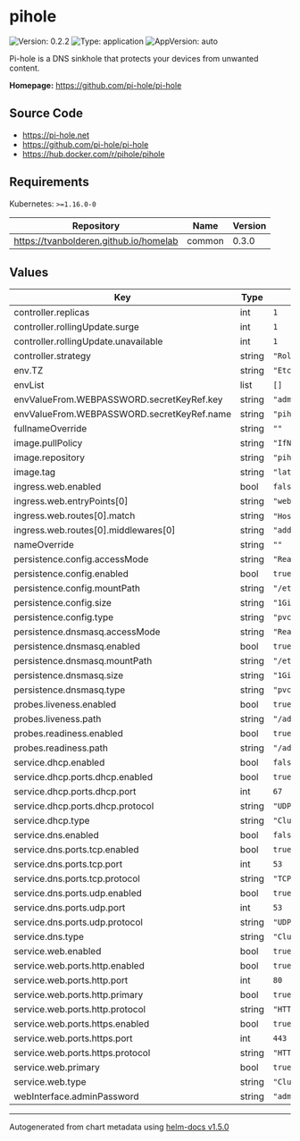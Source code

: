 # pihole

![Version: 0.2.2](https://img.shields.io/badge/Version-0.2.2-informational?style=flat-square) ![Type: application](https://img.shields.io/badge/Type-application-informational?style=flat-square) ![AppVersion: auto](https://img.shields.io/badge/AppVersion-auto-informational?style=flat-square)

Pi-hole is a DNS sinkhole that protects your devices from unwanted content.

**Homepage:** <https://github.com/pi-hole/pi-hole>

## Source Code

* <https://pi-hole.net>
* <https://github.com/pi-hole/pi-hole>
* <https://hub.docker.com/r/pihole/pihole>

## Requirements

Kubernetes: `>=1.16.0-0`

| Repository | Name | Version |
|------------|------|---------|
| https://tvanbolderen.github.io/homelab | common | 0.3.0 |

## Values

| Key | Type | Default | Description |
|-----|------|---------|-------------|
| controller.replicas | int | `1` |  |
| controller.rollingUpdate.surge | int | `1` |  |
| controller.rollingUpdate.unavailable | int | `1` |  |
| controller.strategy | string | `"RollingUpdate"` |  |
| env.TZ | string | `"Etc/UTC"` |  |
| envList | list | `[]` |  |
| envValueFrom.WEBPASSWORD.secretKeyRef.key | string | `"admin-password"` |  |
| envValueFrom.WEBPASSWORD.secretKeyRef.name | string | `"pihole-credentials"` |  |
| fullnameOverride | string | `""` |  |
| image.pullPolicy | string | `"IfNotPresent"` |  |
| image.repository | string | `"pihole/pihole"` |  |
| image.tag | string | `"latest"` |  |
| ingress.web.enabled | bool | `false` |  |
| ingress.web.entryPoints[0] | string | `"websecure"` |  |
| ingress.web.routes[0].match | string | `"Host(`test.example.com`)"` |  |
| ingress.web.routes[0].middlewares[0] | string | `"addprefix"` |  |
| nameOverride | string | `""` |  |
| persistence.config.accessMode | string | `"ReadWriteOnce"` |  |
| persistence.config.enabled | bool | `true` |  |
| persistence.config.mountPath | string | `"/etc/pihole"` |  |
| persistence.config.size | string | `"1Gi"` |  |
| persistence.config.type | string | `"pvc"` |  |
| persistence.dnsmasq.accessMode | string | `"ReadWriteOnce"` |  |
| persistence.dnsmasq.enabled | bool | `true` |  |
| persistence.dnsmasq.mountPath | string | `"/etc/dnsmasq.d"` |  |
| persistence.dnsmasq.size | string | `"1Gi"` |  |
| persistence.dnsmasq.type | string | `"pvc"` |  |
| probes.liveness.enabled | bool | `true` |  |
| probes.liveness.path | string | `"/admin.index.php"` |  |
| probes.readiness.enabled | bool | `true` |  |
| probes.readiness.path | string | `"/admin.index.php"` |  |
| service.dhcp.enabled | bool | `false` |  |
| service.dhcp.ports.dhcp.enabled | bool | `true` |  |
| service.dhcp.ports.dhcp.port | int | `67` |  |
| service.dhcp.ports.dhcp.protocol | string | `"UDP"` |  |
| service.dhcp.type | string | `"ClusterIP"` |  |
| service.dns.enabled | bool | `false` |  |
| service.dns.ports.tcp.enabled | bool | `true` |  |
| service.dns.ports.tcp.port | int | `53` |  |
| service.dns.ports.tcp.protocol | string | `"TCP"` |  |
| service.dns.ports.udp.enabled | bool | `true` |  |
| service.dns.ports.udp.port | int | `53` |  |
| service.dns.ports.udp.protocol | string | `"UDP"` |  |
| service.dns.type | string | `"ClusterIP"` |  |
| service.web.enabled | bool | `true` |  |
| service.web.ports.http.enabled | bool | `true` |  |
| service.web.ports.http.port | int | `80` |  |
| service.web.ports.http.primary | bool | `true` |  |
| service.web.ports.http.protocol | string | `"HTTP"` |  |
| service.web.ports.https.enabled | bool | `true` |  |
| service.web.ports.https.port | int | `443` |  |
| service.web.ports.https.protocol | string | `"HTTPS"` |  |
| service.web.primary | bool | `true` |  |
| service.web.type | string | `"ClusterIP"` |  |
| webInterface.adminPassword | string | `"admin"` |  |

----------------------------------------------
Autogenerated from chart metadata using [helm-docs v1.5.0](https://github.com/norwoodj/helm-docs/releases/v1.5.0)
